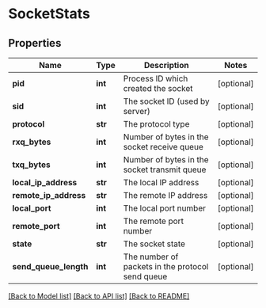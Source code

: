 # SocketStats

## Properties
Name | Type | Description | Notes
------------ | ------------- | ------------- | -------------
**pid** | **int** | Process ID which created the socket | [optional] 
**sid** | **int** | The socket ID (used by server) | [optional] 
**protocol** | **str** | The protocol type | [optional] 
**rxq_bytes** | **int** | Number of bytes in the socket receive queue | [optional] 
**txq_bytes** | **int** | Number of bytes in the socket transmit queue | [optional] 
**local_ip_address** | **str** | The local IP address | [optional] 
**remote_ip_address** | **str** | The remote IP address | [optional] 
**local_port** | **int** | The local port number | [optional] 
**remote_port** | **int** | The remote port number | [optional] 
**state** | **str** | The socket state | [optional] 
**send_queue_length** | **int** | The number of packets in the protocol send queue | [optional] 

[[Back to Model list]](../README.md#documentation-for-models) [[Back to API list]](../README.md#documentation-for-api-endpoints) [[Back to README]](../README.md)



